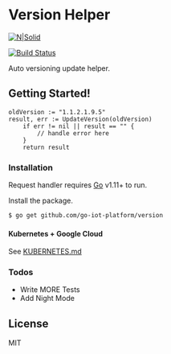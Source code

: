 # Version Helper

[![N|Solid](https://cldup.com/dTxpPi9lDf.thumb.png)](https://github.com/go-iot-platform)

[![Build Status](https://travis-ci.org/joemccann/dillinger.svg?branch=master)](https://github.com/go-iot-platform)

Auto versioning update helper.

## Getting Started!

```
oldVersion := "1.1.2.1.9.5"
result, err := UpdateVersion(oldVersion)
	if err != nil || result == "" {
		// handle error here
	}
	return result
```


### Installation

Request handler requires [Go](https://golang.org/) v1.11+ to run.

Install the package.

```sh
$ go get github.com/go-iot-platform/version
```

#### Kubernetes + Google Cloud

See [KUBERNETES.md](https://github.com/joemccann/dillinger/blob/master/KUBERNETES.md)


### Todos

 - Write MORE Tests
 - Add Night Mode

License
----

MIT